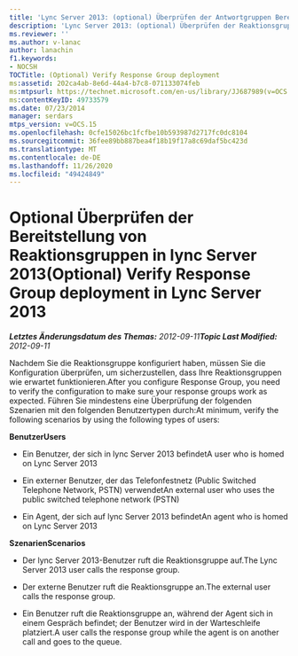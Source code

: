 ```yaml
---
title: 'Lync Server 2013: (optional) Überprüfen der Antwortgruppen Bereitstellung'
description: 'Lync Server 2013: (optional) Überprüfen der Reaktionsgruppen Bereitstellung.'
ms.reviewer: ''
ms.author: v-lanac
author: lanachin
f1.keywords:
- NOCSH
TOCTitle: (Optional) Verify Response Group deployment
ms:assetid: 202ca4ab-8e6d-44a4-b7c8-071133074feb
ms:mtpsurl: https://technet.microsoft.com/en-us/library/JJ687989(v=OCS.15)
ms:contentKeyID: 49733579
ms.date: 07/23/2014
manager: serdars
mtps_version: v=OCS.15
ms.openlocfilehash: 0cfe15026bc1fcfbe10b593987d2717fc0dc8104
ms.sourcegitcommit: 36fee89bb887bea4f18b19f17a8c69daf5bc423d
ms.translationtype: MT
ms.contentlocale: de-DE
ms.lasthandoff: 11/26/2020
ms.locfileid: "49424849"
---
```

# <a name="optional-verify-response-group-deployment-in-lync-server-2013"></a><span data-ttu-id="d8f3c-103">Optional Überprüfen der Bereitstellung von Reaktionsgruppen in lync Server 2013</span><span class="sxs-lookup"><span data-stu-id="d8f3c-103">(Optional) Verify Response Group deployment in Lync Server 2013</span></span>

<div data-xmlns="http://www.w3.org/1999/xhtml">

<div class="topic" data-xmlns="http://www.w3.org/1999/xhtml" data-msxsl="urn:schemas-microsoft-com:xslt" data-cs="https://msdn.microsoft.com/">

<div data-asp="https://msdn2.microsoft.com/asp">



</div>

<div id="mainSection">

<div id="mainBody"><span data-ttu-id="d8f3c-104">

<span> </span></span><span class="sxs-lookup"><span data-stu-id="d8f3c-104">

<span> </span></span></span>

<span data-ttu-id="d8f3c-105">_**Letztes Änderungsdatum des Themas:** 2012-09-11_</span><span class="sxs-lookup"><span data-stu-id="d8f3c-105">_**Topic Last Modified:** 2012-09-11_</span></span>

<span data-ttu-id="d8f3c-106">Nachdem Sie die Reaktionsgruppe konfiguriert haben, müssen Sie die Konfiguration überprüfen, um sicherzustellen, dass Ihre Reaktionsgruppen wie erwartet funktionieren.</span><span class="sxs-lookup"><span data-stu-id="d8f3c-106">After you configure Response Group, you need to verify the configuration to make sure your response groups work as expected.</span></span> <span data-ttu-id="d8f3c-107">Führen Sie mindestens eine Überprüfung der folgenden Szenarien mit den folgenden Benutzertypen durch:</span><span class="sxs-lookup"><span data-stu-id="d8f3c-107">At minimum, verify the following scenarios by using the following types of users:</span></span>

<span data-ttu-id="d8f3c-108">**Benutzer**</span><span class="sxs-lookup"><span data-stu-id="d8f3c-108">**Users**</span></span>

  - <span data-ttu-id="d8f3c-109">Ein Benutzer, der sich in lync Server 2013 befindet</span><span class="sxs-lookup"><span data-stu-id="d8f3c-109">A user who is homed on Lync Server 2013</span></span>

  - <span data-ttu-id="d8f3c-110">Ein externer Benutzer, der das Telefonfestnetz (Public Switched Telephone Network, PSTN) verwendet</span><span class="sxs-lookup"><span data-stu-id="d8f3c-110">An external user who uses the public switched telephone network (PSTN)</span></span>

  - <span data-ttu-id="d8f3c-111">Ein Agent, der sich auf lync Server 2013 befindet</span><span class="sxs-lookup"><span data-stu-id="d8f3c-111">An agent who is homed on Lync Server 2013</span></span>

<span data-ttu-id="d8f3c-112">**Szenarien**</span><span class="sxs-lookup"><span data-stu-id="d8f3c-112">**Scenarios**</span></span>

  - <span data-ttu-id="d8f3c-113">Der lync Server 2013-Benutzer ruft die Reaktionsgruppe auf.</span><span class="sxs-lookup"><span data-stu-id="d8f3c-113">The Lync Server 2013 user calls the response group.</span></span>

  - <span data-ttu-id="d8f3c-114">Der externe Benutzer ruft die Reaktionsgruppe an.</span><span class="sxs-lookup"><span data-stu-id="d8f3c-114">The external user calls the response group.</span></span>

  - <span data-ttu-id="d8f3c-115">Ein Benutzer ruft die Reaktionsgruppe an, während der Agent sich in einem Gespräch befindet; der Benutzer wird in der Warteschleife platziert.</span><span class="sxs-lookup"><span data-stu-id="d8f3c-115">A user calls the response group while the agent is on another call and goes to the queue.</span></span>

<span data-ttu-id="d8f3c-116"></div>

<span> </span>

</div>

</div>

</span><span class="sxs-lookup"><span data-stu-id="d8f3c-116"></div>

<span> </span>

</div>

</div>

</span></span></div>

